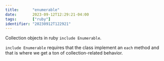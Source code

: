 ```yaml
---
title:      "enumerable"
date:       2023-09-12T12:29:21-04:00
tags:       ["ruby"]
identifier: "20230912T122921"
---
```


Collection objects in ruby `include Enumerable`.

`include Enumerable` requires that the class implement an `each`
method and that is where we get a ton of collection-related behavior.
